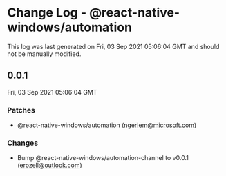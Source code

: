 # Change Log - @react-native-windows/automation

This log was last generated on Fri, 03 Sep 2021 05:06:04 GMT and should not be manually modified.

<!-- Start content -->

## 0.0.1

Fri, 03 Sep 2021 05:06:04 GMT

### Patches

- @react-native-windows/automation (ngerlem@microsoft.com)

### Changes

- Bump @react-native-windows/automation-channel to v0.0.1 (erozell@outlook.com)
